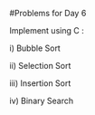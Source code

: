 #Problems for Day 6

Implement using C : 

i) Bubble Sort

ii) Selection Sort

iii) Insertion Sort

iv) Binary Search
